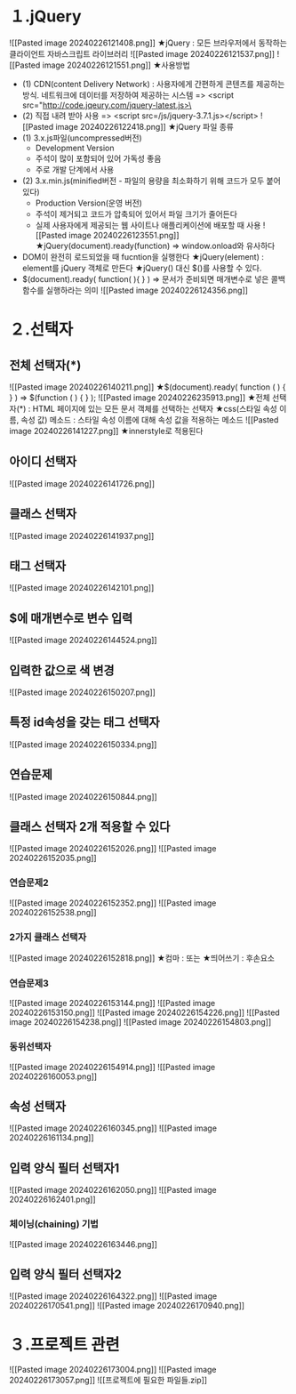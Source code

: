 # １.jQuery
![[Pasted image 20240226121408.png]]
★jQuery : 모든 브라우저에서 동작하는 클라이언트 자바스크립트 라이브러리
![[Pasted image 20240226121537.png]]
![[Pasted image 20240226121551.png]]
★사용방법
- (1) CDN(content Delivery Network) : 사용자에게 간편하게 콘텐츠를 제공하는 방식. 네트워크에 데이터를 저장하여 제공하는 시스템 => \<script src="http://code.jqeury.com/jquery-latest.js>\</script>
- (2) 직접 내려 받아 사용 => \<script src=/js/jquery-3.7.1.js>\</script>
![[Pasted image 20240226122418.png]]
★jQuery 파일 종류
- (1) 3.x.js파일(uncompressed버전)
  - Development Version
  - 주석이 많이 포함되어 있어 가독성 좋음
  - 주로 개발 단계에서 사용
- (2) 3.x.min.js(minified버전 - 파일의 용량을 최소화하기 위해 코드가 모두 붙어 있다)
  - Production Version(운영 버전)
  - 주석이 제거되고 코드가 압축되어 있어서 파일 크기가 줄어든다
  - 실제 사용자에게 제공되는 웹 사이트나 애플리케이션에 배포할 때 사용
![[Pasted image 20240226123551.png]]
★jQuery(document).ready(function) => window.onload와 유사하다
- DOM이 완전히 로드되었을 때 fucntion을 실행한다
★jQuery(element) : element를 jQuery 객체로 만든다
★jQuery() 대신 $()를 사용할 수 있다.
- $(document).ready( function( ){ } ) => 문서가 준비되면 매개변수로 넣은 콜백 함수를 실행하라는 의미
![[Pasted image 20240226124356.png]]




# ２.선택자
## 전체 선택자(\*)
![[Pasted image 20240226140211.png]]
★$(document).ready( function ( ) { } )
=> $(function ( ) { } );
![[Pasted image 20240226235913.png]]
★전체 선택자(\*) : HTML 페이지에 있는 모든 문서 객체를 선택하는 선택자
★css(스타일 속성 이름, 속성 값) 메소드 : 스타일 속성 이름에 대해 속성 값을 적용하는 메소드
![[Pasted image 20240226141227.png]]
★innerstyle로 적용된다


## 아이디 선택자
![[Pasted image 20240226141726.png]]


## 클래스 선택자
![[Pasted image 20240226141937.png]]


## 태그 선택자
![[Pasted image 20240226142101.png]]


## $에 매개변수로 변수 입력
![[Pasted image 20240226144524.png]]


## 입력한 값으로 색 변경
![[Pasted image 20240226150207.png]]



## 특정 id속성을 갖는 태그 선택자
![[Pasted image 20240226150334.png]]



## 연습문제
![[Pasted image 20240226150844.png]]



## 클래스 선택자 2개 적용할 수 있다
![[Pasted image 20240226152026.png]]
![[Pasted image 20240226152035.png]]



### 연습문제2
![[Pasted image 20240226152352.png]]
![[Pasted image 20240226152538.png]]



### 2가지 클래스 선택자
![[Pasted image 20240226152818.png]]
★컴마 : 또는
★띄어쓰기 : 후손요소



### 연습문제3
![[Pasted image 20240226153144.png]]
![[Pasted image 20240226153150.png]]
![[Pasted image 20240226154226.png]]
![[Pasted image 20240226154238.png]]
![[Pasted image 20240226154803.png]]


### 동위선택자
![[Pasted image 20240226154914.png]]
![[Pasted image 20240226160053.png]]


## 속성 선택자
![[Pasted image 20240226160345.png]]
![[Pasted image 20240226161134.png]]



## 입력 양식 필터 선택자1
![[Pasted image 20240226162050.png]]
![[Pasted image 20240226162401.png]]


### 체이닝(chaining) 기법
![[Pasted image 20240226163446.png]]




## 입력 양식 필터 선택자2
![[Pasted image 20240226164322.png]]
![[Pasted image 20240226170541.png]]
![[Pasted image 20240226170940.png]]


# ３.프로젝트 관련
![[Pasted image 20240226173004.png]]
![[Pasted image 20240226173057.png]]
![[프로젝트에 필요한 파일들.zip]]



